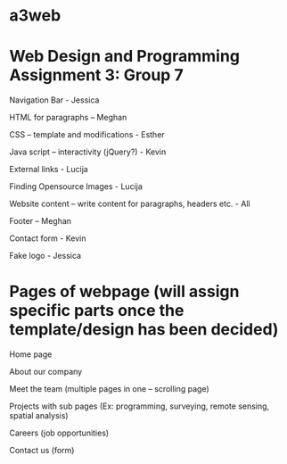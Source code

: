 # a3web
# Web Design and Programming Assignment 3: Group 7

Navigation Bar - Jessica 

HTML for paragraphs – Meghan  

CSS – template and modifications - Esther 

Java script – interactivity (jQuery?) - Kevin

External links - Lucija 

Finding Opensource Images - Lucija 

Website content – write content for paragraphs, headers etc. - All

Footer – Meghan  

Contact form - Kevin 

Fake logo - Jessica 

# Pages of webpage (will assign specific parts once the template/design has been decided)

Home page  

About our company  

Meet the team (multiple pages in one – scrolling page) 

Projects with sub pages (Ex: programming, surveying, remote sensing, spatial analysis)

Careers (job opportunities) 

Contact us (form) 
